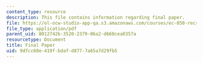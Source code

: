 ```yaml
---
content_type: resource
description: This file contains information regarding final paper.
file: https://ol-ocw-studio-app-qa.s3.amazonaws.com/courses/ec-050-recreate-experiments-from-history-inform-the-future-from-the-past-galileo-january-iap-2010/9dfcc60e419fbdafd8777a65a7d29fb5_MITEC_050IAP10_FinalPaper.pdf
file_type: application/pdf
parent_uid: 8012742b-3520-2379-06a2-d660cea0357a
resourcetype: Document
title: Final Paper
uid: 9dfcc60e-419f-bdaf-d877-7a65a7d29fb5
---
```

